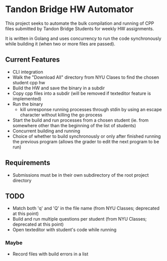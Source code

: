 # Tandon Bridge HW Automator

This project seeks to automate the bulk compilation and running of CPP files submitted by Tandon Bridge Students for weekly HW assignments.

It is written in Golang and uses concurrency to run the code synchronously while building it (when two or more files are passed).

## Current Features

* CLI integration
* Walk the "Download All" directory from NYU Clases to find the chosen student cpp hw
* Build the HW and save the binary in a subdir
* Copy cpp files into a subdir (will be removed if texteditor feature is implemented)
* Run the binary
  * kill unresponse running processes through stdin by using an escape character without killing the go process
* Start the build and run processes from a chosen student (ie. from somewhere other than the beginning of the list of students)
* Concurrent building and running
* Choice of whether to build synchronously or only after finished running the previous program (allows the grader to edit the next program to be run)

## Requirements

* Submissions must be in their own subdirectory of the root project directory

## TODO

* Match both 'q' and 'Q' in the file name (from NYU Classes; deprecated at this point)
* Build and run multiple questions per student (from NYU Classes; deprecated at this point)
* Open texteditor with student's code while running

### Maybe

* Record files with build errors in a list
